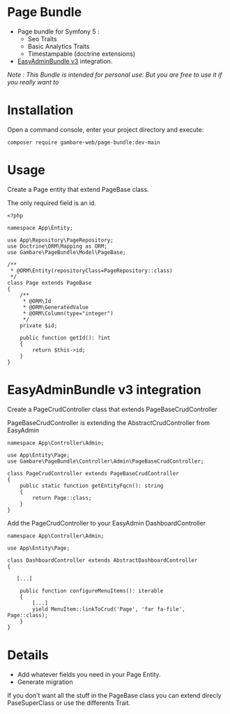 Page Bundle
==========

- Page bundle for Symfony 5 :
    - Seo Traits
    - Basic Analytics Traits
    - Timestampable (doctrine extensions)
- [EasyAdminBundle v3](https://symfony.com/doc/current/bundles/EasyAdminBundle/index.html) integration.

*Note : This Bundle is intended for personal use. But you are free to use it if you really want to*


Installation
============

Open a command console, enter your project directory and execute:

```console
composer require gambare-web/page-bundle:dev-main
```

Usage
============

Create a Page entity that extend PageBase class.

The only required field is an id. 

```
<?php

namespace App\Entity;

use App\Repository\PageRepository;
use Doctrine\ORM\Mapping as ORM;
use Gambare\PageBundle\Model\PageBase;

/**
 * @ORM\Entity(repositoryClass=PageRepository::class)
 */
class Page extends PageBase
{
    /**
     * @ORM\Id
     * @ORM\GeneratedValue
     * @ORM\Column(type="integer")
     */
    private $id;

    public function getId(): ?int
    {
        return $this->id;
    }
}
```
EasyAdminBundle v3 integration
============

Create a PageCrudController class that extends PageBaseCrudController

PageBaseCrudController is extending the AbstractCrudController from EasyAdmin

```
namespace App\Controller\Admin;

use App\Entity\Page;
use Gambare\PageBundle\Controller\Admin\PageBaseCrudController;

class PageCrudController extends PageBaseCrudController
{
    public static function getEntityFqcn(): string
    {
        return Page::class;
    }
}
```

Add the PageCrudController to your EasyAdmin DashboardController

```
namespace App\Controller\Admin;

use App\Entity\Page;

class DashboardController extends AbstractDashboardController
{

   [...]

    public function configureMenuItems(): iterable
    {
        [...]
        yield MenuItem::linkToCrud('Page', 'far fa-file', Page::class);
    }
}
```

Details
============

- Add whatever fields you need in your Page Entity.
- Generate migration


If you don't want all the stuff in the PageBase class you can extend direcly PaseSuperClass or use the differents Trait.
